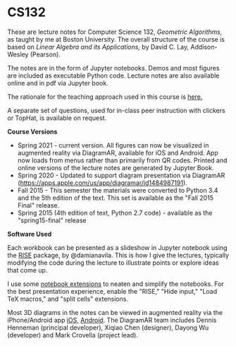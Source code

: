 CS132
=====

These are lecture notes for Computer Science 132, _Geometric
Algorithms,_ as taught by me at Boston University.  The overall
structure of the course is based on _Linear Algebra and its Applications,_ by David
C. Lay, Addison-Wesley (Pearson).

The notes are in the form of Jupyter notebooks.   Demos and most figures
are included as executable Python code. Lecture notes are also available
online and in pdf via Jupyter book.

The rationale for the teaching approach used in this course is [here.](https://github.com/mcrovella/CS132-Geometric-Algorithms/blob/master/CS132-Teaching-Philosophy.pdf)

A separate set of questions, used for in-class peer instruction with
clickers or TopHat, is
available on request.

__Course Versions__

* Spring 2021 - current version.  All figures can now be visualized in
   augmented reality via DiagramAR, available for iOS and Android.  App
   now loads from menus rather than primarily from QR codes.  Printed
   and online versions of the lecture notes are generated by Jupyter Book.
* Spring 2020 - Updated to support diagram
  presentation via DiagramAR
  (https://apps.apple.com/us/app/diagramar/id1484987191). 
* Fall 2015 - This semester the materials were
  converted to Python 3.4 and the 5th edition of the text.  This set is
  available as the "Fall 2015 Final" release.
* Spring 2015 (4th edition of text, Python 2.7 code) - available as the
  "spring15-final" release

__Software Used__

Each workbook can be presented as a slideshow in Jupyter notebook using the 
[RISE](https://github.com/damianavila/RISE) package, by
@damianavila.  This is how I give the lectures, typically modifying the
code during the lecture to illustrate points or explore ideas that come
up.

I use some
[notebook extensions](https://jupyter-contrib-nbextensions.readthedocs.io/en/latest/)
to neaten and simplify the notebooks.  For the best presentation
experience, enable the "RISE," "Hide input," "Load TeX macros," and
"split cells" extensions. 

Most 3D diagrams in the notes can be viewed in augmented reality via the
iPhone/Android app
[iOS](https://apps.apple.com/us/app/diagramar/id1484987191), [Android](https://play.google.com/store/apps/details?id=com.crovella.diagramar).    The DiagramAR
team includes Dennis Henneman (principal developer), Xiqiao Chen
(designer), Dayong Wu (developer) and
Mark Crovella (project lead).






